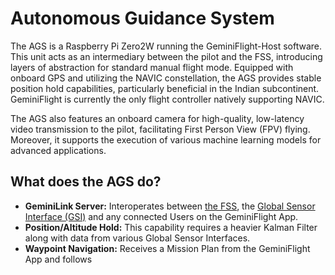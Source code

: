 # Autonomous Guidance System

The AGS is a Raspberry Pi Zero2W running the GeminiFlight-Host software. This unit acts as an intermediary between the pilot and the FSS, introducing layers of abstraction for standard manual flight mode. Equipped with onboard GPS and utilizing the NAVIC constellation, the AGS provides stable position hold capabilities, particularly beneficial in the Indian subcontinent. GeminiFlight is currently the only flight controller natively supporting NAVIC.

The AGS also features an onboard camera for high-quality, low-latency video transmission to the pilot, facilitating First Person View (FPV) flying. Moreover, it supports the execution of various machine learning models for advanced applications.

## What does the AGS do?

* **GeminiLink Server:** Interoperates between [the FSS](flight-stabilization-system.md), the [Global Sensor Interface (GSI)](global-sensor-interface.md) and any connected Users on the GeminiFlight App.
* **Position/Altitude Hold:** This capability requires a heavier Kalman Filter along with data from various Global Sensor Interfaces.
* **Waypoint Navigation:**  Receives a Mission Plan from the GeminiFlight App and follows
